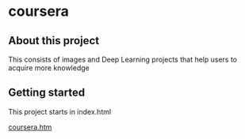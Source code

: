# coursera



## About this project
This consists of images and Deep Learning projects that help users to acquire more knowledge

## Getting started
This project starts in index.html


[coursera.htm](/uploads/b65a446a8ccc2ecd8f9574b13a82b36e/coursera.htm)
